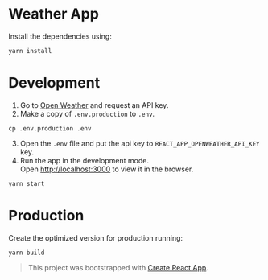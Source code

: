 # Weather App

Install the dependencies using:
```
yarn install
```

# Development
1. Go to [Open Weather](https://openweathermap.org) and request an API key.
2. Make a copy of `.env.production` to `.env`.
```
cp .env.production .env
```
3. Open the `.env` file and put the api key to `REACT_APP_OPENWEATHER_API_KEY` key.
4. Run the app in the development mode.\
Open [http://localhost:3000](http://localhost:3000) to view it in the browser.
```
yarn start
```

# Production
Create the optimized version for production running:
```
yarn build
```

 > This project was bootstrapped with [Create React App](https://github.com/facebook/create-react-app).
